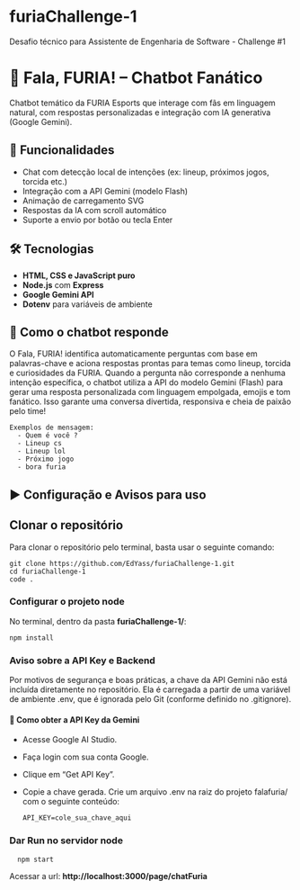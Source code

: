 # furiaChallenge-1
Desafio técnico para Assistente de Engenharia de Software - Challenge #1
# 🧠 Fala, FURIA! – Chatbot Fanático

Chatbot temático da FURIA Esports que interage com fãs em linguagem natural, com respostas personalizadas e integração com IA generativa (Google Gemini).

## 🚀 Funcionalidades

- Chat com detecção local de intenções (ex: lineup, próximos jogos, torcida etc.)
- Integração com a API Gemini (modelo Flash)
- Animação de carregamento SVG
- Respostas da IA com scroll automático
- Suporte a envio por botão ou tecla Enter

## 🛠️ Tecnologias

- **HTML, CSS e JavaScript puro**
- **Node.js** com **Express**
- **Google Gemini API**
- **Dotenv** para variáveis de ambiente
  
## 💬 Como o chatbot responde

O Fala, FURIA! identifica automaticamente perguntas com base em palavras-chave e aciona respostas prontas para temas como lineup, torcida e curiosidades da FURIA. Quando a pergunta não corresponde a nenhuma intenção específica, o chatbot utiliza a API do modelo Gemini (Flash) para gerar uma resposta personalizada com linguagem empolgada, emojis e tom fanático. Isso garante uma conversa divertida, responsiva e cheia de paixão pelo time!
    
    Exemplos de mensagem:
      - Quem é você ?
      - Lineup cs
      - Lineup lol
      - Próximo jogo
      - bora furia

## ▶️ Configuração e Avisos para uso

## Clonar o repositório

Para clonar o repositório pelo terminal, basta usar o seguinte comando:

    git clone https://github.com/EdYass/furiaChallenge-1.git
    cd furiaChallenge-1
    code .

### Configurar o projeto node

No terminal, dentro da pasta **furiaChallenge-1/**:

    npm install

### Aviso sobre a API Key e Backend

Por motivos de segurança e boas práticas, a chave da API Gemini não está incluída diretamente no repositório. Ela é carregada a partir de uma variável de ambiente .env, que é ignorada pelo Git (conforme definido no .gitignore).

#### 🔑 Como obter a API Key da Gemini

- Acesse Google AI Studio.
- Faça login com sua conta Google.
- Clique em “Get API Key”.
- Copie a chave gerada.
Crie um arquivo .env na raiz do projeto falafuria/ com o seguinte conteúdo:

      API_KEY=cole_sua_chave_aqui
  
### Dar Run no servidor node

      npm start

Acessar a url: **http://localhost:3000/page/chatFuria**
